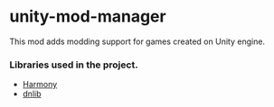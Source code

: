 # unity-mod-manager
This mod adds modding support for games created on Unity engine.

### Libraries used in the project.
- [Harmony](https://github.com/pardeike/Harmony/wiki/Utilities)
- [dnlib](https://github.com/0xd4d/dnlib)
